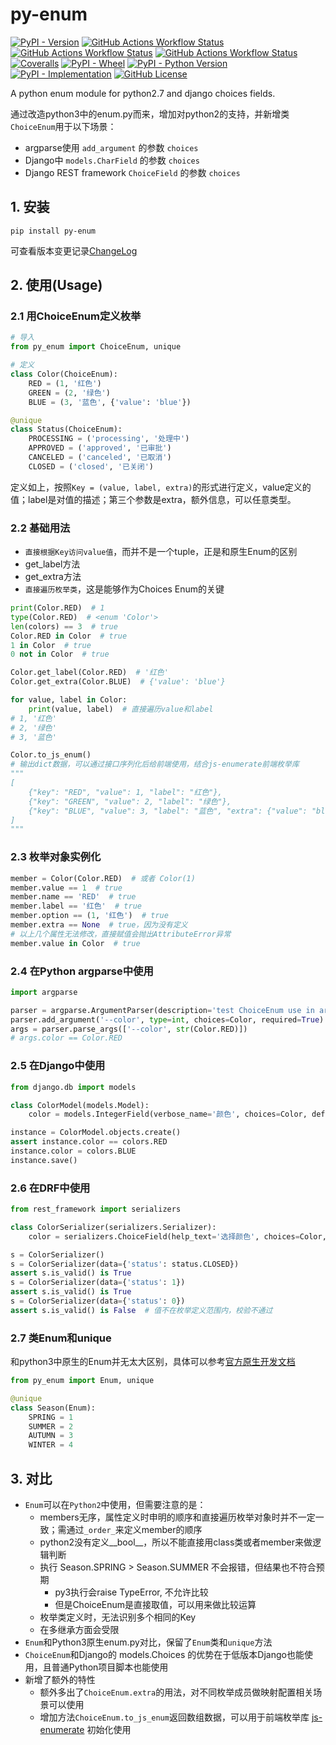 # py-enum

[![PyPI - Version](https://img.shields.io/pypi/v/py-enum)](https://github.com/SkylerHu/py-enum)
[![GitHub Actions Workflow Status](https://github.com/SkylerHu/py-enum/actions/workflows/pre-commit.yml/badge.svg?branch=master)](https://github.com/SkylerHu/py-enum)
[![GitHub Actions Workflow Status](https://github.com/SkylerHu/py-enum/actions/workflows/test-py3.yml/badge.svg?branch=master)](https://github.com/SkylerHu/py-enum)
[![GitHub Actions Workflow Status](https://github.com/SkylerHu/py-enum/actions/workflows/test-py27.yml/badge.svg?branch=master)](https://github.com/SkylerHu/py-enum)
[![Coveralls](https://img.shields.io/coverallsCoverage/github/SkylerHu/py-enum?branch=master)](https://github.com/SkylerHu/py-enum)
[![PyPI - Wheel](https://img.shields.io/pypi/wheel/py-enum)](https://github.com/SkylerHu/py-enum)
[![PyPI - Python Version](https://img.shields.io/pypi/pyversions/py-enum)](https://github.com/SkylerHu/py-enum)
[![PyPI - Implementation](https://img.shields.io/pypi/implementation/py-enum)](https://github.com/SkylerHu/py-enum)
[![GitHub License](https://img.shields.io/github/license/SkylerHu/py-enum)](https://github.com/SkylerHu/py-enum)

A python enum module for python2.7 and django choices fields.

通过改造python3中的enum.py而来，增加对python2的支持，并新增类`ChoiceEnum`用于以下场景：
- argparse使用 `add_argument` 的参数 `choices`
- Django中 `models.CharField` 的参数 `choices`
- Django REST framework `ChoiceField` 的参数 `choices`


## 1. 安装

	pip install py-enum

可查看版本变更记录[ChangeLog](./docs/CHANGELOG-1.x.md)

## 2. 使用(Usage)

### 2.1 用ChoiceEnum定义枚举

```python
# 导入
from py_enum import ChoiceEnum, unique

# 定义
class Color(ChoiceEnum):
    RED = (1, '红色')
    GREEN = (2, '绿色')
    BLUE = (3, '蓝色', {'value': 'blue'})

@unique
class Status(ChoiceEnum):
    PROCESSING = ('processing', '处理中')
    APPROVED = ('approved', '已审批')
    CANCELED = ('canceled', '已取消')
    CLOSED = ('closed', '已关闭')
```
定义如上，按照`Key = (value, label, extra)`的形式进行定义，value定义的值；label是对值的描述；第三个参数是extra，额外信息，可以任意类型。

### 2.2 基础用法
- `直接根据Key访问value值`，而并不是一个tuple，正是和原生Enum的区别
- get_label方法
- get_extra方法
- `直接遍历枚举类`，这是能够作为Choices Enum的关键

```python
print(Color.RED)  # 1
type(Color.RED)  # <enum 'Color'>
len(colors) == 3  # true
Color.RED in Color  # true
1 in Color  # true
0 not in Color  # true

Color.get_label(Color.RED)  # '红色'
Color.get_extra(Color.BLUE)  # {'value': 'blue'}

for value, label in Color:
    print(value, label)  # 直接遍历value和label
# 1, '红色'
# 2, '绿色'
# 3, '蓝色'

Color.to_js_enum()
# 输出dict数据，可以通过接口序列化后给前端使用，结合js-enumerate前端枚举库
"""
[
    {"key": "RED", "value": 1, "label": "红色"},
    {"key": "GREEN", "value": 2, "label": "绿色"},
    {"key": "BLUE", "value": 3, "label": "蓝色", "extra": {"value": "blue"}}
]
"""
```

### 2.3 枚举对象实例化
```python
member = Color(Color.RED)  # 或者 Color(1)
member.value == 1  # true
member.name == 'RED'  # true
member.label == '红色'  # true
member.option == (1, '红色')  # true
member.extra == None  # true，因为没有定义
# 以上几个属性无法修改，直接赋值会抛出AttributeError异常
member.value in Color  # true
```

### 2.4 在Python argparse中使用
```python
import argparse

parser = argparse.ArgumentParser(description='test ChoiceEnum use in argparse.')
parser.add_argument('--color', type=int, choices=Color, required=True)
args = parser.parse_args(['--color', str(Color.RED)])
# args.color == Color.RED
```

### 2.5 在Django中使用
```python
from django.db import models

class ColorModel(models.Model):
    color = models.IntegerField(verbose_name='颜色', choices=Color, default=Color.RED)

instance = ColorModel.objects.create()
assert instance.color == colors.RED
instance.color = colors.BLUE
instance.save()
```

### 2.6 在DRF中使用
```python
from rest_framework import serializers

class ColorSerializer(serializers.Serializer):
    color = serializers.ChoiceField(help_text='选择颜色', choices=Color, default=Color.RED)

s = ColorSerializer()
s = ColorSerializer(data={'status': status.CLOSED})
assert s.is_valid() is True
s = ColorSerializer(data={'status': 1})
assert s.is_valid() is True
s = ColorSerializer(data={'status': 0})
assert s.is_valid() is False  # 值不在枚举定义范围内，校验不通过
```

### 2.7 类Enum和unique
和python3中原生的Enum并无太大区别，具体可以参考[官方原生开发文档](https://docs.python.org/3.6/library/enum.html)

```python
from py_enum import Enum, unique

@unique
class Season(Enum):
    SPRING = 1
    SUMMER = 2
    AUTUMN = 3
    WINTER = 4
```

## 3. 对比
- `Enum`可以在`Python2`中使用，但需要注意的是：
  - members无序，属性定义时申明的顺序和直接遍历枚举对象时并不一定一致；需通过`_order_`来定义member的顺序
  - python2没有定义__bool__，所以不能直接用class类或者member来做逻辑判断
  - 执行 Season.SPRING > Season.SUMMER 不会报错，但结果也不符合预期
    - py3执行会raise TypeError, 不允许比较
    - 但是ChoiceEnum是直接取值，可以用来做比较运算
  - 枚举类定义时，无法识别多个相同的Key
  - 在多继承方面会受限
- `Enum`和Python3原生enum.py对比，保留了`Enum`类和`unique`方法
- `ChoiceEnum`和Django的 models.Choices 的优势在于低版本Django也能使用，且普通Python项目脚本也能使用
- 新增了额外的特性
  - 额外多出了`ChoiceEnum.extra`的用法，对不同枚举成员做映射配置相关场景可以使用
  - 增加方法`ChoiceEnum.to_js_enum`返回数组数据，可以用于前端枚举库 [js-enumerate](https://github.com/SkylerHu/js-enum) 初始化使用
